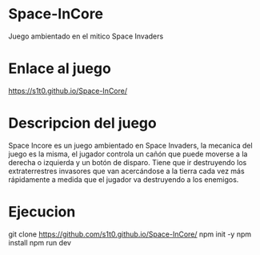 # Space-InCore
Juego ambientado en el mitico Space Invaders

# Enlace al juego
https://s1t0.github.io/Space-InCore/

# Descripcion del juego
Space Incore es un juego ambientado en Space Invaders, la mecanica del juego es la misma, el jugador controla un cañón que puede moverse a la derecha o izquierda y un botón de disparo. Tiene que ir destruyendo los extraterrestres invasores  que van acercándose a la tierra cada vez más rápidamente a medida que el jugador va destruyendo a los enemigos.

# Ejecucion

git clone https://github.com/s1t0.github.io/Space-InCore/
npm init -y
npm install
npm run dev
